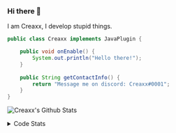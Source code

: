 ### Hi there 👋

I am Creaxx, I develop stupid things. 

```java
public class Creaxx implements JavaPlugin {

    public void onEnable() {
        System.out.println("Hello there!");
    }
    
    public String getContactInfo() {
        return "Message me on discord: Creaxx#0001";
    }
}
```

![Creaxx's Github Stats](https://github-readme-stats.vercel.app/api?username=CreaxxOG&show_icons=true&theme=dark&count_private=true)

<details>
  <summary>Code Stats</summary>

<!--START_SECTION:waka-->
![Code Time](http://img.shields.io/badge/Code%20Time-1%2C046%20hrs%2043%20mins-blue)

![Lines of code](https://img.shields.io/badge/From%20Hello%20World%20I%27ve%20Written-166%20lines%20of%20code-blue)

**🐱 My GitHub Data** 

> 🏆 1,036 Contributions in the Year 2022
 > 
> 📦 66.2 kB Used in GitHub's Storage 
 > 
> 🚫 Not Opted to Hire
 > 
> 📜 4 Public Repositories 
 > 
> 🔑 2 Private Repositories  
 > 
**I'm an Early 🐤** 

```text
🌞 Morning    40 commits     █░░░░░░░░░░░░░░░░░░░░░░░░   5.85% 
🌆 Daytime    330 commits    ████████████░░░░░░░░░░░░░   48.25% 
🌃 Evening    301 commits    ███████████░░░░░░░░░░░░░░   44.01% 
🌙 Night      13 commits     ░░░░░░░░░░░░░░░░░░░░░░░░░   1.9%

```
📅 **I'm Most Productive on Saturday** 

```text
Monday       66 commits     ██░░░░░░░░░░░░░░░░░░░░░░░   9.65% 
Tuesday      82 commits     ███░░░░░░░░░░░░░░░░░░░░░░   11.99% 
Wednesday    107 commits    ████░░░░░░░░░░░░░░░░░░░░░   15.64% 
Thursday     119 commits    ████░░░░░░░░░░░░░░░░░░░░░   17.4% 
Friday       66 commits     ██░░░░░░░░░░░░░░░░░░░░░░░   9.65% 
Saturday     157 commits    █████░░░░░░░░░░░░░░░░░░░░   22.95% 
Sunday       87 commits     ███░░░░░░░░░░░░░░░░░░░░░░   12.72%

```


📊 **This Week I Spent My Time On** 

```text
💬 Programming Languages: 
Java                     10 hrs 24 mins      ██████████████████████░░░   91.48% 
XML                      38 mins             █░░░░░░░░░░░░░░░░░░░░░░░░   5.69% 
GitIgnore file           13 mins             ░░░░░░░░░░░░░░░░░░░░░░░░░   1.95% 
YAML                     5 mins              ░░░░░░░░░░░░░░░░░░░░░░░░░   0.76% 
Kotlin                   0 secs              ░░░░░░░░░░░░░░░░░░░░░░░░░   0.08%

🔥 Editors: 
IntelliJ                 11 hrs 22 mins      █████████████████████████   100.0%

```

**I Mostly Code in Java** 

```text
Java                     13 repos            ███████████████████░░░░░░   76.47% 
Kotlin                   3 repos             ████░░░░░░░░░░░░░░░░░░░░░   17.65% 
EJS                      1 repo              █░░░░░░░░░░░░░░░░░░░░░░░░   5.88%

```



 Last Updated on 29/12/2022 12:35:52 UTC
<!--END_SECTION:waka-->
</details>
